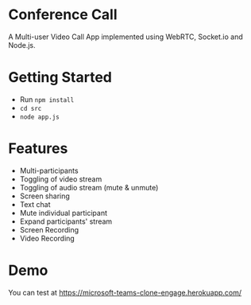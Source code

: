 # Conference Call

A Multi-user Video Call App implemented using WebRTC, Socket.io and Node.js.

# Getting Started

- Run `npm install`
- `cd src`
- `node app.js`

# Features

- Multi-participants
- Toggling of video stream
- Toggling of audio stream (mute & unmute)
- Screen sharing
- Text chat
- Mute individual participant
- Expand participants' stream
- Screen Recording
- Video Recording

# Demo

You can test at https://microsoft-teams-clone-engage.herokuapp.com/
